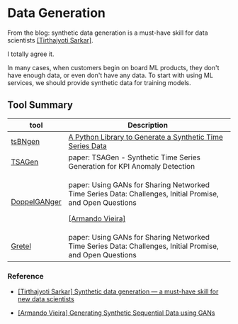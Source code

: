 
# Data Generation 

From the blog: synthetic data generation is a must-have skill for data scientists [[Tirthajyoti Sarkar]][Synthetic data generation — a must-have skill for new data scientists].

I totally agree it.

In many cases, when customers begin on board ML products, they don't have enough data, or even don't have any data. To start with using ML services, we should provide synthetic data for training models.

## Tool Summary

| tool | Description |
| --- | --- | 
| [tsBNgen](https://github.com/manitadayon/tsBNgen/tree/master) | [A Python Library to Generate a Synthetic Time Series Data](https://towardsdatascience.com/tsbngen-a-python-library-to-generate-time-series-data-from-an-arbitrary-dynamic-bayesian-network-4b46e178cd9f) |
| [TSAGen](https://github.com/AprilCal/TSAGen) | paper: TSAGen - Synthetic Time Series Generation for KPI Anomaly Detection |
| [DoppelGANger](https://github.com/fjxmlzn/DoppelGANger/tree/master) | <p> paper: Using GANs for Sharing Networked Time Series Data: Challenges, Initial Promise, and Open Questions <p> [[Armando Vieira]][Generating Synthetic Sequential Data using GANs] |
| [Gretel](https://github.com/fjxmlzn/DoppelGANger/tree/master) | paper: Using GANs for Sharing Networked Time Series Data: Challenges, Initial Promise, and Open Questions |



### Reference

* [Synthetic data generation — a must-have skill for new data scientists]: https://towardsdatascience.com/synthetic-data-generation-a-must-have-skill-for-new-data-scientists-915896c0c1ae
[[Tirthajyoti Sarkar] Synthetic data generation — a must-have skill for new data scientists](https://towardsdatascience.com/synthetic-data-generation-a-must-have-skill-for-new-data-scientists-915896c0c1ae)

* [Generating Synthetic Sequential Data using GANs]: https://pub.towardsai.net/generating-synthetic-sequential-data-using-gans-a1d67a7752ac
[[Armando Vieira] Generating Synthetic Sequential Data using GANs](https://pub.towardsai.net/generating-synthetic-sequential-data-using-gans-a1d67a7752ac)



